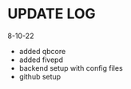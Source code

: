 # UPDATE LOG

8-10-22
- added qbcore
- added fivepd
- backend setup with config files
- github setup
